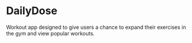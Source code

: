 # DailyDose
Workout app designed to give users a chance to expand their exercises in the gym and view popular workouts.
